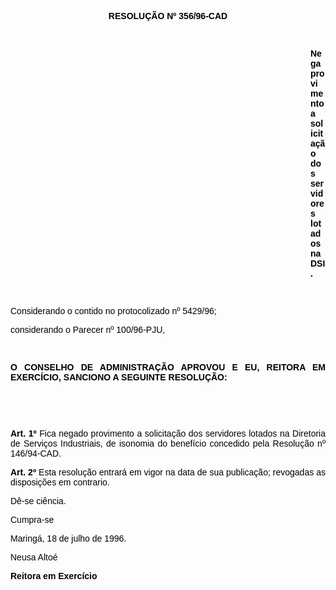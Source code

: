 <BODY TEXT="#000000">

<B><FONT FACE="Arial"><P ALIGN="CENTER">RESOLU&Ccedil;&Atilde;O Nº 356/96-CAD</P>
</B>
<P>&nbsp;</P><DIR>
<DIR>
<DIR>
<DIR>
<DIR>
<DIR>
<DIR>
<DIR>
<DIR>
<DIR>
<DIR>
<DIR>

<B><P ALIGN="JUSTIFY">Nega provimento a solicita&ccedil;&atilde;o dos servidores lotados na DSI.</P>
</B><P ALIGN="JUSTIFY"></P>
<P ALIGN="JUSTIFY">&nbsp;</P></DIR>
</DIR>
</DIR>
</DIR>
</DIR>
</DIR>
</DIR>
</DIR>
</DIR>
</DIR>
</DIR>
</DIR>

<P ALIGN="JUSTIFY">Considerando o contido no protocolizado nº 5429/96; </P>
<P ALIGN="JUSTIFY">considerando o Parecer nº 100/96-PJU,</P>
<P ALIGN="JUSTIFY"></P>
<P ALIGN="JUSTIFY">&nbsp;</P>
<B><P ALIGN="JUSTIFY">O CONSELHO DE ADMINISTRA&Ccedil;&Atilde;O APROVOU E EU, REITORA EM EXERC&Iacute;CIO, SANCIONO A SEGUINTE RESOLU&Ccedil;&Atilde;O:</P>
</B><P ALIGN="JUSTIFY"></P>
<P ALIGN="JUSTIFY">&nbsp;</P>
<P ALIGN="JUSTIFY">&nbsp;</P>
<B><P ALIGN="JUSTIFY">Art. 1º</B> Fica negado provimento a solicita&ccedil;&atilde;o dos servidores lotados na Diretoria de Servi&ccedil;os Industriais, de isonomia do benef&iacute;cio concedido pela Resolu&ccedil;&atilde;o nº 146/94-CAD.</P>
<B><P ALIGN="JUSTIFY">Art. 2º</B> Esta resolu&ccedil;&atilde;o entrar&aacute; em vigor na data de sua publica&ccedil;&atilde;o; revogadas as disposi&ccedil;&otilde;es em contrario.</P>
<P ALIGN="JUSTIFY">D&ecirc;-se  ci&ecirc;ncia.</P>
<P ALIGN="JUSTIFY">Cumpra-se</P>
<P ALIGN="JUSTIFY">Maring&aacute;, 18 de julho de 1996.</P>
<P ALIGN="JUSTIFY"></P>
<P ALIGN="JUSTIFY">Neusa Alto&eacute;</P>
<B><P ALIGN="JUSTIFY">Reitora em Exerc&iacute;cio</P>
</B></FONT></BODY>
